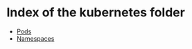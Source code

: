 # Index of the kubernetes folder

- [Pods](kubernetes/kubernetes-pods.md)
- [Namespaces](kubernetes/kubernetes-namespaces.md)